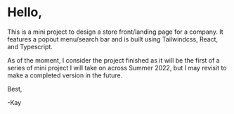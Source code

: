 # Hello,

This is a mini project to design a store front/landing page for a company. 
It features a popout menu/search bar and is built using Tailwindcss, React, and Typescript.

As of the moment, I consider the project finished as it will be the first of a series of mini project I will take on across Summer 2022,
but I may revisit to make a completed version in the future.

Best,

-Kay
